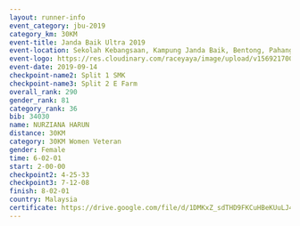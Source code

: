 ```yaml
---
layout: runner-info 
event_category: jbu-2019 
category_km: 30KM 
event-title: Janda Baik Ultra 2019
event-location: Sekolah Kebangsaan, Kampung Janda Baik, Bentong, Pahang, Malaysia 
event-logo: https://res.cloudinary.com/raceyaya/image/upload/v1569217009/logo/janda-baik_vch1pc.jpg 
event-date: 2019-09-14 
checkpoint-name2: Split 1 SMK 
checkpoint-name3: Split 2 E Farm 
overall_rank: 290
gender_rank: 81
category_rank: 36
bib: 34030
name: NURZIANA HARUN
distance: 30KM
category: 30KM Women Veteran
gender: Female
time: 6-02-01
start: 2-00-00
checkpoint2: 4-25-33
checkpoint3: 7-12-08
finish: 8-02-01
country: Malaysia
certificate: https://drive.google.com/file/d/1DMKxZ_sdTHD9FKCuHBeKUuLJ4pM4FlCc/view?usp=sharing
---
```

